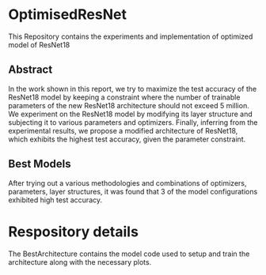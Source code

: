 # OptimisedResNet
This Repository contains the experiments and implementation of optimized model of ResNet18
## Abstract
In the work shown in this report, we try to maximize the test accuracy of the ResNet18 model by keeping a constraint where the number of trainable parameters of the new ResNet18 architecture should not exceed 5 million. We experiment on the ResNet18 model by modifying its layer structure and subjecting it to various parameters and optimizers. Finally, inferring from the experimental results, we propose a modified architecture of ResNet18, which exhibits the highest test accuracy,  given the parameter constraint.
## Best Models
After trying out a various methodologies and combinations of optimizers, parameters, layer structures, it was found that 3 of the model configurations exhibited high test accuracy.

# Respository details
The BestArchitecture contains the model code used to setup and train the architecture along with the necessary plots. 
